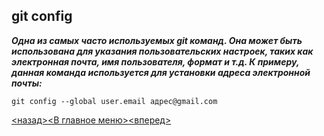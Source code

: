 ## git config

***Одна из самых часто используемых git команд. Она может быть использована для указания пользовательских настроек, таких как электронная почта, имя пользователя, формат и т.д. К примеру, данная команда используется для установки адреса электронной почты:***
```bash=
git config --global user.email адрес@gmail.com
```  

[<назад>](./GIT.md)[<В главное меню>](./readme.md)[<вперед>](./git_add.md)